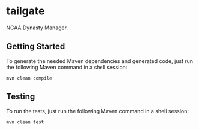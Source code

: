 # tailgate

NCAA Dynasty Manager.

## Getting Started

To generate the needed Maven dependencies and generated code, just run the following
Maven command in a shell session:

```shell script
mvn clean compile
```

## Testing

To run the tests, just run the following Maven command in a shell session:

```shell script
mvn clean test
```

